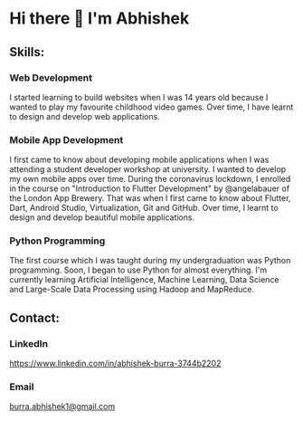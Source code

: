 # Hi there 👋 I'm Abhishek

<!--
**BurraAbhishek/BurraAbhishek** is a ✨ _special_ ✨ repository because its `README.md` (this file) appears on your GitHub profile.

Here are some ideas to get you started:

- 🔭 I’m currently working on ...
- 🌱 I’m currently learning ...
- 👯 I’m looking to collaborate on ...
- 🤔 I’m looking for help with ...
- 💬 Ask me about ...
- 📫 How to reach me: ...
- 😄 Pronouns: ...
- ⚡ Fun fact: ...
-->

## Skills:

### Web Development

I started learning to build websites when I was 14 years old because I wanted to play my favourite childhood video games. Over time, I have learnt to design and develop web applications.

### Mobile App Development

I first came to know about developing mobile applications when I was attending a student developer workshop at university. I wanted to develop my own mobile apps over time. During the coronavirus lockdown, I enrolled in the course on "Introduction to Flutter Development" by @angelabauer of the London App Brewery. That was when I first came to know about Flutter, Dart, Android Studio, Virtualization, Git and GitHub. Over time, I learnt to design and develop beautiful mobile applications.

### Python Programming

The first course which I was taught during my undergraduation was Python programming. Soon, I began to use Python for almost everything. I'm currently learning Artificial Intelligence, Machine Learning, Data Science and Large-Scale Data Processing using Hadoop and MapReduce.

## Contact:

### LinkedIn

https://www.linkedin.com/in/abhishek-burra-3744b2202

### Email

burra.abhishek1@gmail.com
